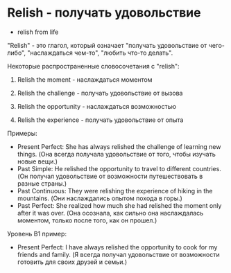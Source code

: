 # Relish - получать удовольствие




- relish from life

"Relish" - это глагол, который означает "получать удовольствие от чего-либо", "наслаждаться чем-то", "любить что-то делать".

Некоторые распространенные словосочетания с "relish":

1. Relish the moment - наслаждаться моментом

2. Relish the challenge - получать удовольствие от вызова

3. Relish the opportunity - наслаждаться возможностью

4. Relish the experience - получать удовольствие от опыта

Примеры:

- Present Perfect: She has always relished the challenge of learning new things. (Она всегда получала удовольствие от того, чтобы изучать новые вещи.)
- Past Simple: He relished the opportunity to travel to different countries. (Он получал удовольствие от возможности путешествовать в разные страны.)
- Past Continuous: They were relishing the experience of hiking in the mountains. (Они наслаждались опытом похода в горы.)
- Past Perfect: She realized how much she had relished the moment only after it was over. (Она осознала, как сильно она наслаждалась моментом, только после того, как он прошел.)

Уровень B1 пример:

- Present Perfect: I have always relished the opportunity to cook for my friends and family. (Я всегда получал удовольствие от возможности готовить для своих друзей и семьи.)